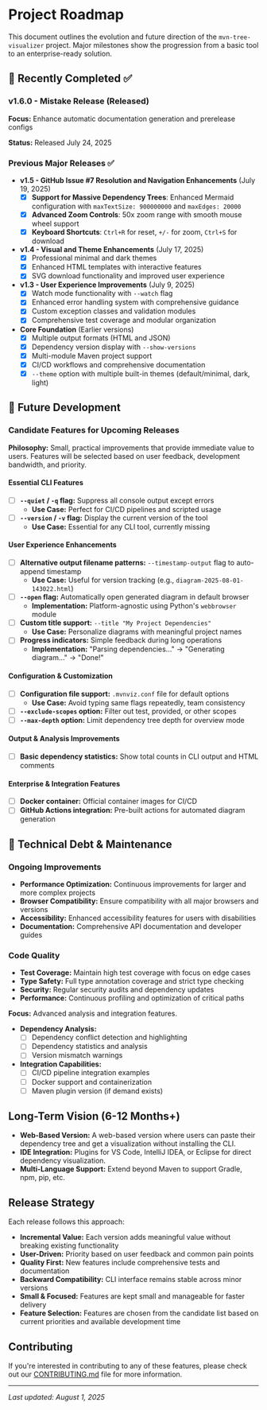 # Project Roadmap

This document outlines the evolution and future direction of the `mvn-tree-visualizer` project. Major milestones show the progression from a basic tool to an enterprise-ready solution.

## 🎉 Recently Completed ✅

### v1.6.0 - Mistake Release (Released)

**Focus:** Enhance automatic documentation generation and prerelease configs

**Status:** Released July 24, 2025

### Previous Major Releases ✅

*   **v1.5 - GitHub Issue #7 Resolution and Navigation Enhancements** (July 19, 2025)
    *   [x] **Support for Massive Dependency Trees**: Enhanced Mermaid configuration with `maxTextSize: 900000000` and `maxEdges: 20000`
    *   [x] **Advanced Zoom Controls**: 50x zoom range with smooth mouse wheel support
    *   [x] **Keyboard Shortcuts**: `Ctrl+R` for reset, `+/-` for zoom, `Ctrl+S` for download

*   **v1.4 - Visual and Theme Enhancements** (July 17, 2025)
    *   [x] Professional minimal and dark themes
    *   [x] Enhanced HTML templates with interactive features
    *   [x] SVG download functionality and improved user experience

*   **v1.3 - User Experience Improvements** (July 9, 2025)
    *   [x] Watch mode functionality with `--watch` flag
    *   [x] Enhanced error handling system with comprehensive guidance
    *   [x] Custom exception classes and validation modules
    *   [x] Comprehensive test coverage and modular organization

*   **Core Foundation** (Earlier versions)
    *   [x] Multiple output formats (HTML and JSON)
    *   [x] Dependency version display with `--show-versions`
    *   [x] Multi-module Maven project support
    *   [x] CI/CD workflows and comprehensive documentation
    *   [x] `--theme` option with multiple built-in themes (default/minimal, dark, light)
## 🔮 Future Development

### Candidate Features for Upcoming Releases

**Philosophy:** Small, practical improvements that provide immediate value to users. Features will be selected based on user feedback, development bandwidth, and priority.

#### Essential CLI Features
*   [ ] **`--quiet` / `-q` flag:** Suppress all console output except errors
    *   **Use Case:** Perfect for CI/CD pipelines and scripted usage
*   [ ] **`--version` / `-v` flag:** Display the current version of the tool
    *   **Use Case:** Essential for any CLI tool, currently missing

#### User Experience Enhancements
*   [ ] **Alternative output filename patterns:** `--timestamp-output` flag to auto-append timestamp
    *   **Use Case:** Useful for version tracking (e.g., `diagram-2025-08-01-143022.html`)
*   [ ] **`--open` flag:** Automatically open generated diagram in default browser
    *   **Implementation:** Platform-agnostic using Python's `webbrowser` module
*   [ ] **Custom title support:** `--title "My Project Dependencies"`
    *   **Use Case:** Personalize diagrams with meaningful project names
*   [ ] **Progress indicators:** Simple feedback during long operations
    *   **Implementation:** "Parsing dependencies..." → "Generating diagram..." → "Done!"

#### Configuration & Customization
*   [ ] **Configuration file support:** `.mvnviz.conf` file for default options
    *   **Use Case:** Avoid typing same flags repeatedly, team consistency
*   [ ] **`--exclude-scopes` option:** Filter out test, provided, or other scopes
*   [ ] **`--max-depth` option:** Limit dependency tree depth for overview mode

#### Output & Analysis Improvements
*   [ ] **Basic dependency statistics:** Show total counts in CLI output and HTML comments

#### Enterprise & Integration Features
*   [ ] **Docker container:** Official container images for CI/CD
*   [ ] **GitHub Actions integration:** Pre-built actions for automated diagram generation

## 🎯 Technical Debt & Maintenance

### Ongoing Improvements
*   **Performance Optimization:** Continuous improvements for larger and more complex projects
*   **Browser Compatibility:** Ensure compatibility with all major browsers and versions
*   **Accessibility:** Enhanced accessibility features for users with disabilities
*   **Documentation:** Comprehensive API documentation and developer guides

### Code Quality
*   **Test Coverage:** Maintain high test coverage with focus on edge cases
*   **Type Safety:** Full type annotation coverage and strict type checking
*   **Security:** Regular security audits and dependency updates
*   **Performance:** Continuous profiling and optimization of critical paths

**Focus:** Advanced analysis and integration features.

*   **Dependency Analysis:**
    *   [ ] Dependency conflict detection and highlighting
    *   [ ] Dependency statistics and analysis
    *   [ ] Version mismatch warnings
*   **Integration Capabilities:**
    *   [ ] CI/CD pipeline integration examples
    *   [ ] Docker support and containerization
    *   [ ] Maven plugin version (if demand exists)

## Long-Term Vision (6-12 Months+)

*   **Web-Based Version:** A web-based version where users can paste their dependency tree and get a visualization without installing the CLI.
*   **IDE Integration:** Plugins for VS Code, IntelliJ IDEA, or Eclipse for direct dependency visualization.
*   **Multi-Language Support:** Extend beyond Maven to support Gradle, npm, pip, etc.

## Release Strategy

Each release follows this approach:
- **Incremental Value:** Each version adds meaningful value without breaking existing functionality
- **User-Driven:** Priority based on user feedback and common pain points
- **Quality First:** New features include comprehensive tests and documentation
- **Backward Compatibility:** CLI interface remains stable across minor versions
- **Small & Focused:** Features are kept small and manageable for faster delivery
- **Feature Selection:** Features are chosen from the candidate list based on current priorities and available development time

## Contributing

If you're interested in contributing to any of these features, please check out our [CONTRIBUTING.md](CONTRIBUTING.md) file for more information.

---

*Last updated: August 1, 2025*
